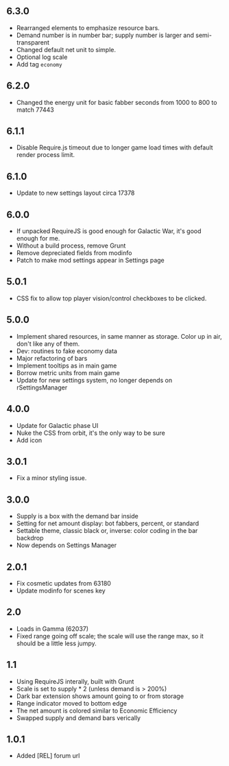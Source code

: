 ## 6.3.0

- Rearranged elements to emphasize resource bars.
- Demand number is in number bar; supply number is larger and semi-transparent
- Changed default net unit to simple.
- Optional log scale
- Add tag `economy`

## 6.2.0

- Changed the energy unit for basic fabber seconds from 1000 to 800 to match 77443

## 6.1.1

- Disable Require.js timeout due to longer game load times with default render process limit.

## 6.1.0

- Update to new settings layout circa 17378

## 6.0.0

- If unpacked RequireJS is good enough for Galactic War, it's good enough for me.
- Without a build process, remove Grunt
- Remove depreciated fields from modinfo
- Patch to make mod settings appear in Settings page

## 5.0.1

- CSS fix to allow top player vision/control checkboxes to be clicked.

## 5.0.0

- Implement shared resources, in same manner as storage.  Color up in air, don't like any of them.
- Dev: routines to fake economy data
- Major refactoring of bars
- Implement tooltips as in main game
- Borrow metric units from main game
- Update for new settings system, no longer depends on rSettingsManager

## 4.0.0

- Update for Galactic phase UI
- Nuke the CSS from orbit, it's the only way to be sure
- Add icon

## 3.0.1

- Fix a minor styling issue.

## 3.0.0

- Supply is a box with the demand bar inside
- Setting for net amount display: bot fabbers, percent, or standard
- Settable theme, classic black or, inverse: color coding in the bar backdrop
- Now depends on Settings Manager

## 2.0.1

- Fix cosmetic updates from 63180
- Update modinfo for scenes key

## 2.0

- Loads in Gamma (62037)
- Fixed range going off scale; the scale will use the range max, so it should be a little less jumpy.

## 1.1

- Using RequireJS interally, built with Grunt
- Scale is set to supply * 2 (unless demand is > 200%)
- Dark bar extension shows amount going to or from storage
- Range indicator moved to bottom edge
- The net amount is colored similar to Economic Efficiency
- Swapped supply and demand bars verically

## 1.0.1

- Added [REL] forum url
